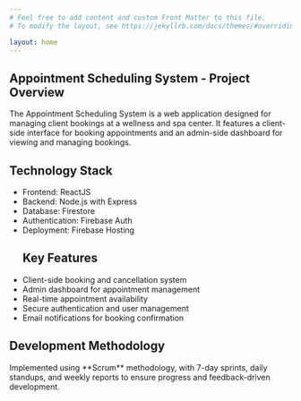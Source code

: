 ```yaml
---
# Feel free to add content and custom Front Matter to this file.
# To modify the layout, see https://jekyllrb.com/docs/themes/#overriding-theme-defaults

layout: home
---
```

<section id="hero">
  <div class="container">
    <div class="content">
      <div class="text">
        <h1>Appointment Scheduling System - Project Overview</h1>
        <p>
        The Appointment Scheduling System is a web application designed for managing client bookings at a wellness and spa center. It features a client-side interface for booking appointments and an admin-side dashboard for viewing and managing bookings.
       </p>
       <h2> Technology Stack </h2>
       <ul>
         <li> Frontend: ReactJS </li>
         <li> Backend: Node.js with Express </li>
         <li> Database: Firestore </li>
         <li> Authentication: Firebase Auth </li>
         <li> Deployment: Firebase Hosting </li>
       </ul>
       <ul>
         <h2> Key Features </h2>
         <li> Client-side booking and cancellation system </li>
         <li> Admin dashboard for appointment management</li>
         <li> Real-time appointment availability </li>
         <li> Secure authentication and user management </li>
         <li> Email notifications for booking confirmation </li>
       </ul>
       <h2> Development Methodology </h2>  
       <p> 
         Implemented using **Scrum** methodology, with 7-day sprints, daily standups, and weekly reports to ensure progress and feedback-driven development.
        </p>
      </div>
    </div>
  </div>
</section>


